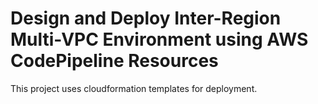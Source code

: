 # Design and Deploy Inter-Region Multi-VPC Environment using AWS CodePipeline Resources

This project uses cloudformation templates for deployment.